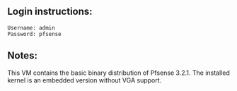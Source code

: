 ## Login instructions:

```
Username: admin
Password: pfsense
```

## Notes:

This VM contains the basic binary distribution of Pfsense 3.2.1.
The installed kernel is an embedded version without VGA support.
